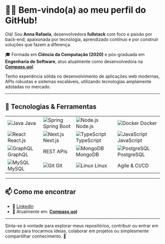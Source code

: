 # 👩‍💻 Bem-vindo(a) ao meu perfil do GitHub!

Olá! Sou **Anna Rafaela**, desenvolvedora **fullstack** com foco e paixão por back-end, apaixonada por tecnologia, aprendizado contínuo e por construir soluções que fazem a diferença.  

🎓 Formada em **Ciência da Computação (2020)** e pós-graduada em **Engenharia de Software**, atuo atualmente como desenvolvedora na **[Compass.uol](https://compass.uol/en/home/)**.

Tenho experiência sólida no desenvolvimento de aplicações web modernas, APIs robustas e sistemas escaláveis, utilizando tecnologias amplamente adotadas no mercado.

---

## 🧰 Tecnologias & Ferramentas

|  |  |  |  |
|----------------------|----------------------|----------------------|----------------------|
| ![Java](https://img.icons8.com/color/48/000000/java-coffee-cup-logo.png) Java | ![Spring](https://img.icons8.com/color/48/000000/spring-logo.png) Spring Boot | ![Node.js](https://img.icons8.com/color/48/000000/nodejs.png) Node.js | ![Docker](https://img.icons8.com/color/48/000000/docker.png) Docker |
| ![React](https://img.icons8.com/color/48/000000/react-native.png) React.js | ![Next.js](https://img.icons8.com/color/48/000000/nextjs.png) Next.js | ![TypeScript](https://img.icons8.com/color/48/000000/typescript.png) TypeScript | ![JavaScript](https://img.icons8.com/color/48/000000/javascript--v1.png) JavaScript |
| ![GraphQL](https://img.icons8.com/color/48/000000/graphql.png) GraphQL | REST APIs | ![MongoDB](https://img.icons8.com/color/48/000000/mongodb.png) MongoDB | ![PostgreSQL](https://img.icons8.com/color/48/000000/postgreesql.png) PostgreSQL |
| ![MySQL](https://img.icons8.com/color/48/000000/mysql-logo.png) MySQL | ![Git](https://img.icons8.com/color/48/000000/git.png) Git | ![Linux](https://img.icons8.com/color/48/000000/linux--v1.png) Linux | Agile & CI/CD |

---

## 📫 Como me encontrar

- 💼 [LinkedIn](https://www.linkedin.com/in/annarafaeladev/)  
- 🏢 Atualmente em: **[Compass.uol](https://compass.uol/en/home/)**

---

Sinta-se à vontade para explorar meus repositórios, contribuir ou entrar em contato para trocarmos ideias, colaborar em projetos ou simplesmente compartilhar conhecimento. 🚀
